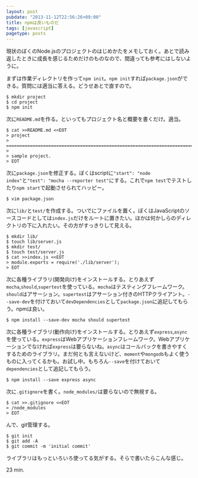 ```yaml
---
layout: post
pubdate: "2013-11-12T22:56:26+09:00"
title: npmは良いものだ
tags: [javascript]
pagetype: posts
---
```

現状のぼくのNode.jsのプロジェクトのはじめかたをメモしておく。あとで読み返したときに成長を感じるためだけのものなので、間違っても参考にはしないように。

まずは作業ディレクトリを作って`npm init`。`npm init`すれば`package.json`ができる。質問には適当に答える。どうせあとで直すので。

    $ mkdir project
    $ cd project
    $ npm init

次に`README.md`を作る。といってもプロジェクト名と概要を書くだけ。適当。

    $ cat >>README.md <<EOT
    > project
    > ==============================================================================
    > 
    > sample project.
    > EOT

次に`package.json`を修正する。ぼくはscriptに`"start": "node index"`と`"test": "mocha --reporter test"`にする。これで`npm test`でテストしたり`npm start`で起動させられてハッピー。

    $ vim package.json

次に`lib/`と`test/`を作成する。ついでにファイルを置く。ぼくはJavaScriptのソースコードとしては`index.js`だけをルートに置きたい。ほかは何かしらのディレクトリの下に入れたい。その方がすっきりして見える。

    $ mkdir lib/
    $ touch lib/server.js
    $ mkdir test/
    $ touch test/server.js
    $ cat >>index.js <<EOT
    > module.exports = require('./lib/server');
    > EOT

次に各種ライブラリ(開発向け)をインストールする。とりあえず`mocha`,`should`,`supertest`を使っている。`mocha`はテスティングフレームワーク。`should`はアサーション。`supertest`はアサーション付きのHTTPクライアント。`--save-dev`を付けておいて`devDependencies`として`package.json`に追記してもらう。npmは良い。

    $ npm install --save-dev mocha should supertest

次に各種ライブラリ(動作向け)をインストールする。とりあえず`express`,`async`を使っている。`express`はWebアプリケーションフレームワーク。Webアプリケーションでなければ`express`は要らないね。`async`はコールバックを書きやすくするためのライブラリ。まだ何とも言えないけど、`moment`や`mongodb`もよく使うものに入ってくるかも。お試し中。もちろん`--save`を付けておいて`dependencies`として追記してもらう。

    $ npm install --save express async

次に`.gitignore`を書く。`node_modules/`は要らないので無視する。

    $ cat >>.gitignore <<EOT
    > /node_modules
    > EOT

んで、git管理する。

    $ git init
    $ git add -A
    $ git commit -m 'initial commit'

ライブラリはもっといろいろ使ってる気がする。そらで書いたらこんな感じ。

23 min.


